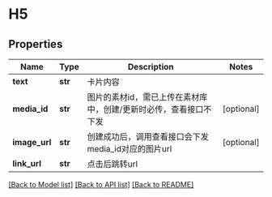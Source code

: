# H5

## Properties
Name | Type | Description | Notes
------------ | ------------- | ------------- | -------------
**text** | **str** | 卡片内容 | 
**media_id** | **str** | 图片的素材id，需已上传在素材库中，创建/更新时必传，查看接口不下发 | [optional] 
**image_url** | **str** | 创建成功后，调用查看接口会下发media_id对应的图片url | [optional] 
**link_url** | **str** | 点击后跳转url | 

[[Back to Model list]](../README.md#documentation-for-models) [[Back to API list]](../README.md#documentation-for-api-endpoints) [[Back to README]](../README.md)

